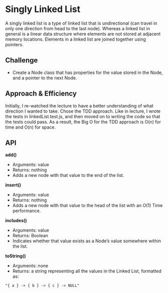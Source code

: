 # Singly Linked List
A singly linked list is a type of linked list that is undirectional (can travel in only one direction from head to the last node).
Whereas a linked list in general is a linear data structure where elements are not stored at adjacent memory locations. Elements in a linked list are joined together using pointers.

## Challenge
<!-- Description of the challenge -->
- Create a Node class that has properties for the value stored in the Node, and a pointer to the next Node.

## Approach & Efficiency
<!-- What approach did you take? Why? What is the Big O space/time for this approach? -->
Initially, I re-watched the lecture to have a better understanding of what direction I wanted to take. Chose the TDD approach.
Like in lecture, I wrote the tests in linkedList.test.js, and then moved on to writing the code so that the tests could pass.
As a result, the Big O for the TDD approach is O(n) for time and O(n) for space.

## API

**add()**
- Arguments: value
- Returns: nothing
- Adds a new node with that value to the end of the list.

**insert()**
- Arguments: value
- Returns: nothing
- Adds a new node with that value to the head of the list with an O(1) Time performance.

**includes()**
- Arguments: value
- Returns: Boolean
- Indicates whether that value exists as a Node’s value somewhere within the list.

**toString()**
- Arguments: none
- Returns: a string representing all the values in the Linked List, formatted as:

`"{ a } -> { b } -> { c } -> NULL"`
